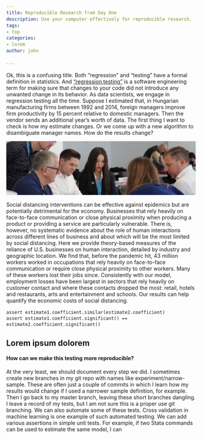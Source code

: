 ```yaml
---
title: Reproducible Research from Day One
description: Use your computer effectively for reproducible research.
tags:
- top
categories:
- lorem
author: john

---
```


Ok, this is a confusing title. Both “regression” and “testing” have a formal definition in statistics. And [“regression testing”](#) is a software engineering term for making sure that changes to your code did not introduce any unwanted change in its behavior.
As data scientists, we engage in regression testing all the time. Suppose I estimated that, in Hungarian manufacturing firms between 1992 and 2014, foreign managers improve firm productivity by 15 percent relative to domestic managers. Then the vendor sends an additional year’s worth of data. The first thing I want to check is how my estimate changes. Or we come up with a new algorithm to disambiguate manager names. How do the results change?

![Lorem](/uploads/content.jpg)

Social distancing interventions can be effective against epidemics but are potentially detrimental for the economy. Businesses that rely heavily on face-to-face communication or close physical proximity when producing a product or providing a service are particularly vulnerable. There is, however, no systematic evidence about the role of human interactions across different lines of business and about which will be the most limited by social distancing. Here we provide theory-based measures of the reliance of U.S. businesses on human interaction, detailed by industry and geographic location. We find that, before the pandemic hit, 43 million workers worked in occupations that rely heavily on face-to-face communication or require close physical proximity to other workers. Many of these workers lost their jobs since. Consistently with our model, employment losses have been largest in sectors that rely heavily on customer contact and where these contacts dropped the most: retail, hotels and restaurants, arts and entertainment and schools. Our results can help quantify the economic costs of social distancing.

```
assert estimate1.coefficient.similar(estimate2.coefficient)
assert estimate1.coefficient.significant() == estimate2.coefficient.significant()
```

## Lorem ipsum dolorem

#### How can we make this testing more reproducible?

At the very least, we should document every step we did. I sometimes create new branches in my git repo with names like experiment/narrow-sample. These are often just a couple of commits in which I learn how my results would change if I used a narrower sample definition, for example. Then I go back to my master branch, leaving these short branches dangling. I leave a record of my tests, but I am not sure this is a proper use git branching.
We can also automate some of these tests. Cross validation in machine learning is one example of such automated testing. We can add various assertions in simple unit tests. For example, if two Stata commands can be used to estimate the same model, I can